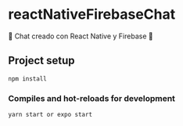 # reactNativeFirebaseChat
:beginner: Chat creado con React Native y Firebase :speech_balloon:

## Project setup
```
npm install
```

### Compiles and hot-reloads for development
```
yarn start or expo start
```
